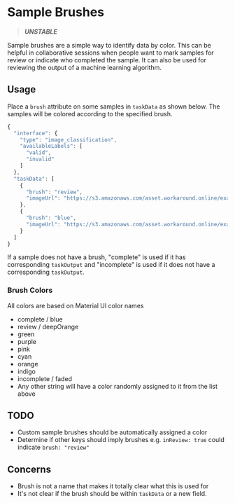 # Sample Brushes

> ***UNSTABLE***

Sample brushes are a simple way to identify data by color. This can be helpful in collaborative sessions when people want to mark samples for review or indicate who completed the sample. It can also be used for reviewing the output of a machine learning algorithm.

## Usage

Place a `brush` attribute on some samples in `taskData` as shown below. The samples will be colored according to the specified brush.

```javascript
{
  "interface": {
    "type": "image_classification",
    "availableLabels": [
      "valid",
      "invalid"
    ]
  },
  "taskData": [
    {
      "brush": "review",
      "imageUrl": "https://s3.amazonaws.com/asset.workaround.online/example-jobs/sticky-notes/image1.jpg"
    },
    {
      "brush": "blue",
      "imageUrl": "https://s3.amazonaws.com/asset.workaround.online/example-jobs/sticky-notes/image2.jpg"
    }
  ]
}
```

If a sample does not have a brush, "complete" is used if it has corresponding `taskOutput` and "incomplete" is used if it does not have a corresponding `taskOutput`. 

### Brush Colors

All colors are based on Material UI color names

* complete / blue
* review / deepOrange
* green
* purple
* pink
* cyan
* orange
* indigo
* incomplete / faded
* Any other string will have a color randomly assigned to it from the list above

## TODO

* Custom sample brushes should be automatically assigned a color
* Determine if other keys should imply brushes e.g. `inReview: true` could indicate `brush: "review"` 

## Concerns

* Brush is not a name that makes it totally clear what this is used for
* It's not clear if the brush should be within `taskData` or a new field.
